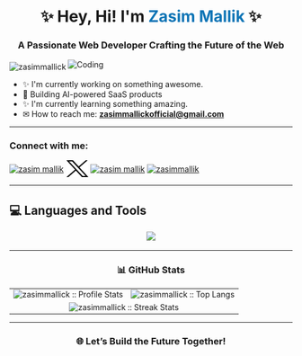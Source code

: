 <h1 align="center">✨ Hey, Hi! I'm <span style="color: #0e75b6;">Zasim Mallik</span> ✨</h1>
<h3 align="center">A Passionate Web Developer Crafting the Future of the Web</h3>

<div style="margin-bottom: 20px;">
  <img align="right" alt="Coding" width="400" src="https://media.giphy.com/media/qgQUggAC3Pfv687qPC/giphy.gif" />
</div>

<p align="left"> <img src="https://komarev.com/ghpvc/?username=zasimmallick&label=Profile%20views&color=0e75b6&style=flat" alt="zasimmallick" /> </p>

- ✨ I'm currently working on something awesome.
- 🚀 Building AI-powered SaaS products
- ✨ I'm currently learning something amazing.
- ✉ How to reach me: **zasimmallickofficial@gmail.com**

---

<h3 align="left">Connect with me:</h3>
<p align="left">
<a href="https://www.linkedin.com/in/zasimmallik/" target="_blank"><img align="center" src="https://raw.githubusercontent.com/rahuldkjain/github-profile-readme-generator/master/src/images/icons/Social/linked-in-alt.svg" alt="zasim mallik" height="30" width="40" /></a>
<a href="https://x.com/zasimmallik" target="_blank"><img align="center" src="https://raw.githubusercontent.com/devicons/devicon/master/icons/twitter/twitter-original.svg" alt="X (zasimmallik)" height="30" width="40" /></a>
<a href="https://www.facebook.com/zasimmallik.Z" target="_blank"><img align="center" src="https://raw.githubusercontent.com/rahuldkjain/github-profile-readme-generator/master/src/images/icons/Social/facebook.svg" alt="zasim mallik" height="30" width="40" /></a>
<a href="https://www.instagram.com/zasimmallik/" target="_blank"><img align="center" src="https://raw.githubusercontent.com/rahuldkjain/github-profile-readme-generator/master/src/images/icons/Social/instagram.svg" alt="zasimmallik" height="30" width="40" /></a>
</p>

---

## :computer: Languages and Tools
<p align="center">
  <a href="https://skillicons.dev">
    <img src="https://skillicons.dev/icons?i=html,css,tailwind,js,ts,react,redux,nextjs,nodejs,express,mongodb,prisma,postgres,graphql,docker,aws,git,github,firebase,jest,vitest,vite,vercel,netlify,replit,figma,vscode&theme=dark" />
  </a>
</p>

---

<h3 align="center">📊 GitHub Stats</h3>
<p align="center">
  <table align="center">
    <tr>
      <td><img alt="zasimmallick :: Profile Stats" src="https://github-readme-stats.vercel.app/api?username=zasimmallik&theme=blue-green&show_icons=true&count_private=true&hide_border=true" /></td>
      <td><img alt="zasimmallick :: Top Langs" src="https://github-readme-stats.vercel.app/api/top-langs/?username=zasimmallik&langs_count=14&theme=blue-green&layout=compact&hide_border=true" /></td>
    </tr>
    <tr>
      <td colspan="2" align="center"><img alt="zasimmallick :: Streak Stats" src="https://streak-stats.demolab.com?user=zasimmallik&theme=blue-navy&hide_border=true" /></td>
    </tr>
  </table>
</p>



---

<h3 align="center">🌐 Let’s Build the Future Together!</h3>   
